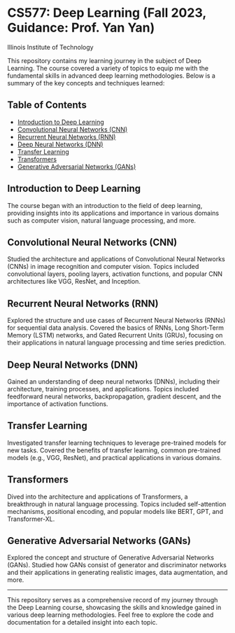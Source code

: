 # CS577: Deep Learning (Fall 2023, Guidance: Prof. Yan Yan)
Illinois Institute of Technology

This repository contains my learning journey in the subject of Deep Learning. The course covered a variety of topics to equip me with the fundamental skills in advanced deep learning methodologies. Below is a summary of the key concepts and techniques learned:

## Table of Contents

- [Introduction to Deep Learning](#introduction-to-deep-learning)
- [Convolutional Neural Networks (CNN)](#convolutional-neural-networks-cnn)
- [Recurrent Neural Networks (RNN)](#recurrent-neural-networks-rnn)
- [Deep Neural Networks (DNN)](#deep-neural-networks-dnn)
- [Transfer Learning](#transfer-learning)
- [Transformers](#transformers)
- [Generative Adversarial Networks (GANs)](#generative-adversarial-networks-gans)

## Introduction to Deep Learning

The course began with an introduction to the field of deep learning, providing insights into its applications and importance in various domains such as computer vision, natural language processing, and more.

## Convolutional Neural Networks (CNN)

Studied the architecture and applications of Convolutional Neural Networks (CNNs) in image recognition and computer vision. Topics included convolutional layers, pooling layers, activation functions, and popular CNN architectures like VGG, ResNet, and Inception.

## Recurrent Neural Networks (RNN)

Explored the structure and use cases of Recurrent Neural Networks (RNNs) for sequential data analysis. Covered the basics of RNNs, Long Short-Term Memory (LSTM) networks, and Gated Recurrent Units (GRUs), focusing on their applications in natural language processing and time series prediction.

## Deep Neural Networks (DNN)

Gained an understanding of deep neural networks (DNNs), including their architecture, training processes, and applications. Topics included feedforward neural networks, backpropagation, gradient descent, and the importance of activation functions.

## Transfer Learning

Investigated transfer learning techniques to leverage pre-trained models for new tasks. Covered the benefits of transfer learning, common pre-trained models (e.g., VGG, ResNet), and practical applications in various domains.

## Transformers

Dived into the architecture and applications of Transformers, a breakthrough in natural language processing. Topics included self-attention mechanisms, positional encoding, and popular models like BERT, GPT, and Transformer-XL.

## Generative Adversarial Networks (GANs)

Explored the concept and structure of Generative Adversarial Networks (GANs). Studied how GANs consist of generator and discriminator networks and their applications in generating realistic images, data augmentation, and more.

---

This repository serves as a comprehensive record of my journey through the Deep Learning course, showcasing the skills and knowledge gained in various deep learning methodologies. Feel free to explore the code and documentation for a detailed insight into each topic.
